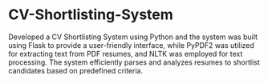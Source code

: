 # CV-Shortlisting-System
Developed a CV Shortlisting System using Python and the system was built using Flask to provide a user-friendly interface, while PyPDF2 was utilized for extracting text from PDF resumes, and NLTK was employed for text processing. The system efficiently parses and analyzes resumes to shortlist candidates based on predefined criteria.
